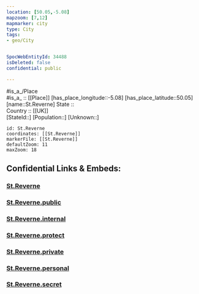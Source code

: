 ```yaml
---
location: [50.05,-5.08] 
mapzoom: [7,12] 
mapmarker: city 
type: City
tags:
- geo/City


SpocWebEntityId: 34488
isDeleted: false
confidential: public

---
```

#is_a_/Place  
#is_a_ :: [[Place]] 
[has_place_longitude::-5.08] 
[has_place_latitude::50.05] 
[name::St.Reverne] 
State ::  
Country :: [[UK]]  
[StateId::] 
[Population::] 
[Unknown::] 


```leaflet
id: St.Reverne
coordinates: [[St.Reverne]] 
markerFile: [[St.Reverne]] 
defaultZoom: 11 
maxZoom: 18
```


## Confidential Links & Embeds: 

### [St.Reverne](/_Standards/Earth/Continent/Europe/Europe~North/UK/England/Regions~England/South_West_England/Cornwall/cities~Cornwall/St.Reverne.md) 

### [St.Reverne.public](/_public/Earth/Continent/Europe/Europe~North/UK/England/Regions~England/South_West_England/Cornwall/cities~Cornwall/St.Reverne.public.md) 

### [St.Reverne.internal](/_internal/Earth/Continent/Europe/Europe~North/UK/England/Regions~England/South_West_England/Cornwall/cities~Cornwall/St.Reverne.internal.md) 

### [St.Reverne.protect](/_protect/Earth/Continent/Europe/Europe~North/UK/England/Regions~England/South_West_England/Cornwall/cities~Cornwall/St.Reverne.protect.md) 

### [St.Reverne.private](/_private/Earth/Continent/Europe/Europe~North/UK/England/Regions~England/South_West_England/Cornwall/cities~Cornwall/St.Reverne.private.md) 

### [St.Reverne.personal](/_personal/Earth/Continent/Europe/Europe~North/UK/England/Regions~England/South_West_England/Cornwall/cities~Cornwall/St.Reverne.personal.md) 

### [St.Reverne.secret](/_secret/Earth/Continent/Europe/Europe~North/UK/England/Regions~England/South_West_England/Cornwall/cities~Cornwall/St.Reverne.secret.md)

